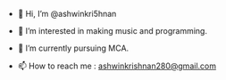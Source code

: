 - 👋 Hi, I’m @ashwinkri5hnan
- 👀 I’m interested in making music and programming.
- 🌱 I’m currently pursuing MCA.

- 📫 How to reach me : ashwinkrishnan280@gmail.com

<!---
ashwinkri5hnan/ashwinkri5hnan is a ✨ special ✨ repository because its `README.md` (this file) appears on your GitHub profile.
You can click the Preview link to take a look at your changes.
--->
